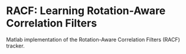 # RACF: Learning Rotation-Aware Correlation Filters

Matlab implementation of the Rotation-Aware Correlation Filters (RACF) tracker.
